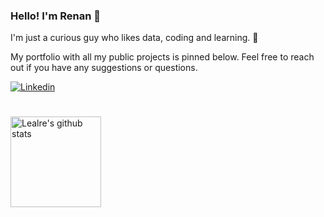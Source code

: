 ### Hello! I'm Renan 👋

I'm just a curious guy who likes data, coding and learning. 🤙

My portfolio with all my public projects is pinned below. Feel free to reach out if you have any suggestions or questions.

[![Linkedin](https://img.shields.io/badge/LinkedIn-0077B5?style=for-the-badge&logo=linkedin&logoColor=white)](https://www.linkedin.com/in/renanheckert/)

#

<p>
  <a href="https://github.com/lealre/plant_watering">

  </a>
</p> 

<div align="">
  <a href="https://github.com/lealre">
    <img height="145em" alt="Lealre's github stats" src="https://github-readme-stats.vercel.app/api?username=lealre&show_icons=true&hide_border=false&theme=dracula" />
  </a>
</div>
<!--
**lealre/lealre** is a ✨ _special_ ✨ repository because its `README.md` (this file) appears on your GitHub profile.

Here are some ideas to get you started:

- 🔭 I’m currently working on ...
- 🌱 I’m currently learning ...
- 👯 I’m looking to collaborate on ...
- 🤔 I’m looking for help with ...
- 💬 Ask me about ...
- 📫 How to reach me: ...
- 😄 Pronouns: ...
- ⚡ Fun fact: ...
-->
